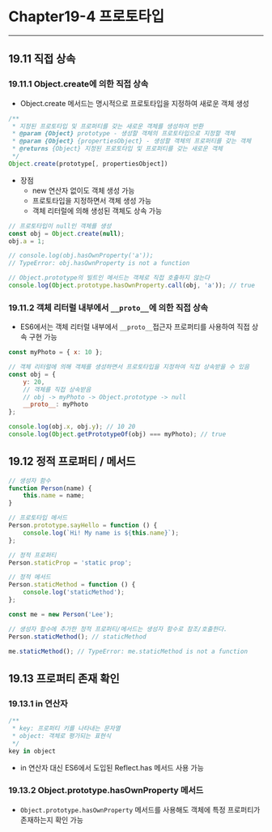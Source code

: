 # Chapter19-4 프로토타입
---

## 19.11 직접 상속

### 19.11.1 Object.create에 의한 직접 상속
- Object.create 메서드는 명시적으로 프로토타입을 지정하여 새로운 객체 생성

```javascript
/**
 * 지정된 프로토타입 및 프로퍼티를 갖는 새로운 객체를 생성하여 반환
 * @param {Object} prototype - 생성할 객체의 프로토타입으로 지정할 객체
 * @param {Object} {propertiesObject} - 생성할 객체의 프로퍼티를 갖는 객체
 * @returns {Object} 지정된 프로토타입 및 프로퍼티를 갖는 새로운 객체
 */
Object.create(prototype[, propertiesObject])
```

- 장점
  - new 연산자 없이도 객체 생성 가능
  - 프로토타입을 지정하면서 객체 생성 가능
  - 객체 리터럴에 의해 생성된 객체도 상속 가능

```javascript
// 프로토타입이 null인 객체를 생성
const obj = Object.create(null);
obj.a = 1;

// console.log(obj.hasOwnProperty('a'));
// TypeError: obj.hasOwnProperty is not a function

// Object.prototype의 빌트인 메서드는 객체로 직접 호출하지 않는다
console.log(Object.prototype.hasOwnProperty.call(obj, 'a')); // true
```

### 19.11.2 객체 리터럴 내부에서 `__proto__`에 의한 직접 상속
- ES6에서는 객체 리터럴 내부에서 `__proto__`접근자 프로퍼티를 사용하여 직접 상속 구현 가능
```javascript
const myPhoto = { x: 10 };

// 객체 리터럴에 의해 객체를 생성하면서 프로토타입을 지정하여 직접 상속받을 수 있음
const obj = {
    y: 20,
    // 객체를 직접 상속받음
    // obj -> myPhoto -> Object.prototype -> null
    __proto__: myPhoto
};

console.log(obj.x, obj.y); // 10 20
console.log(Object.getPrototypeOf(obj) === myPhoto); // true
```

## 19.12 정적 프로퍼티 / 메서드
```javascript
// 생성자 함수
function Person(name) {
    this.name = name;
}

// 프로토타입 메서드
Person.prototype.sayHello = function () {
    console.log(`Hi! My name is ${this.name}`);
};

// 정적 프로퍼티
Person.staticProp = 'static prop';

// 정적 메서드
Person.staticMethod = function () {
    console.log('staticMethod');
};

const me = new Person('Lee');

// 생성자 함수에 추가한 정적 프로퍼티/메서드는 생성자 함수로 참조/호출한다.
Person.staticMethod(); // staticMethod

me.staticMethod(); // TypeError: me.staticMethod is not a function
```

## 19.13 프로퍼티 존재 확인

### 19.13.1 in 연산자
```javascript
/**
 * key: 프로퍼티 키를 나타내는 문자열
 * object: 객체로 평가되는 표현식
 */
key in object
```
- in 연산자 대신 ES6에서 도입된 Reflect.has 메서드 사용 가능

### 19.13.2 Object.prototype.hasOwnProperty 메서드
- `Object.prototype.hasOwnProperty` 메서드를 사용해도 객체에 특정 프로퍼티가 존재하는지 확인 가능